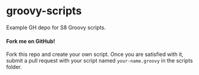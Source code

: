 # groovy-scripts

Example GH depo for S8 Groovy scripts.

#### Fork me on GitHub!

Fork this repo and create your own script. Once you are satisfied with it,
submit a pull request with your script named `your-name.groovy` in the scripts
folder.
